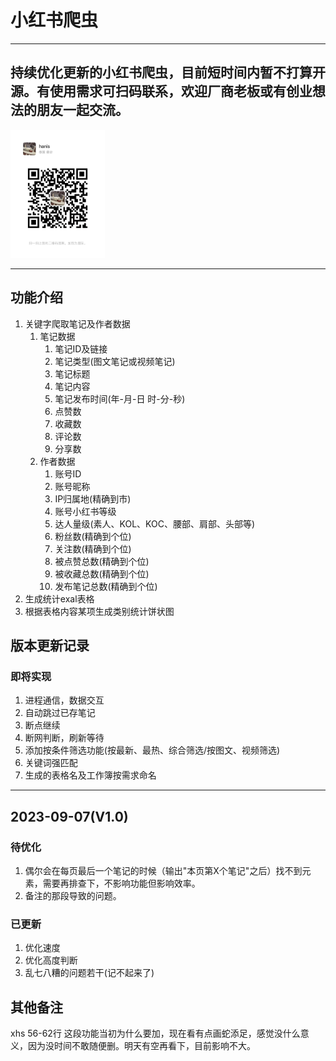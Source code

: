 # 小红书爬虫
---
持续优化更新的小红书爬虫，目前短时间内暂不打算开源。有使用需求可扫码联系，欢迎厂商老板或有创业想法的朋友一起交流。
---

<img decoding="async" src="https://github.com/h88z/XiaoHongShu_Spiders/blob/main/wechat.jpg" width="30%">

---
功能介绍
---

1. 关键字爬取笔记及作者数据
   1. 笔记数据
      1. 笔记ID及链接
      2. 笔记类型(图文笔记或视频笔记)
      3. 笔记标题
      4. 笔记内容
      5. 笔记发布时间(年-月-日 时-分-秒)
      6. 点赞数
      7. 收藏数
      8. 评论数
      9. 分享数
   2. 作者数据
      1. 账号ID
      2. 账号昵称
      3. IP归属地(精确到市)
      4. 账号小红书等级
      5. 达人量级(素人、KOL、KOC、腰部、肩部、头部等)
      6. 粉丝数(精确到个位)
      7. 关注数(精确到个位)
      8. 被点赞总数(精确到个位)
      9. 被收藏总数(精确到个位)
      10. 发布笔记总数(精确到个位)
2. 生成统计exal表格
3. 根据表格内容某项生成类别统计饼状图

## 版本更新记录

### 即将实现
1. 进程通信，数据交互
2. 自动跳过已存笔记
3. 断点继续
4. 断网判断，刷新等待
5. 添加按条件筛选功能(按最新、最热、综合筛选/按图文、视频筛选)
6. 关键词强匹配
7. 生成的表格名及工作簿按需求命名

---
2023-09-07(V1.0)
---

### 待优化
1. 偶尔会在每页最后一个笔记的时候（输出"本页第X个笔记"之后）找不到元素，需要再排查下，不影响功能但影响效率。
2. 备注的那段导致的问题。

### 已更新
1. 优化速度
2. 优化高度判断
3. 乱七八糟的问题若干(记不起来了)

## 其他备注
xhs 56-62行 这段功能当初为什么要加，现在看有点画蛇添足，感觉没什么意义，因为没时间不敢随便删。明天有空再看下，目前影响不大。
